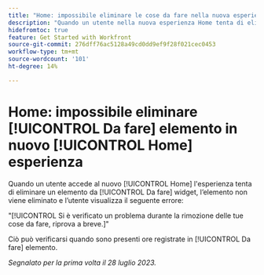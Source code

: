 ```yaml
---
title: "Home: impossibile eliminare le cose da fare nella nuova esperienza Home"
description: "Quando un utente nella nuova esperienza Home tenta di eliminare un elemento dal widget Da fare, l’elemento non viene eliminato e l’utente visualizza un errore."
hidefromtoc: true
feature: Get Started with Workfront
source-git-commit: 276dff76ac5128a49cd0dd9ef9f28f021cec0453
workflow-type: tm+mt
source-wordcount: '101'
ht-degree: 14%

---
```



# Home: impossibile eliminare [!UICONTROL Da fare] elemento in nuovo [!UICONTROL Home] esperienza

Quando un utente accede al nuovo [!UICONTROL Home] l&#39;esperienza tenta di eliminare un elemento da [!UICONTROL Da fare] widget, l’elemento non viene eliminato e l’utente visualizza il seguente errore:

&quot;[!UICONTROL Si è verificato un problema durante la rimozione delle tue cose da fare, riprova a breve.]&quot;

Ciò può verificarsi quando sono presenti ore registrate in [!UICONTROL Da fare] elemento.

_Segnalato per la prima volta il 28 luglio 2023._

